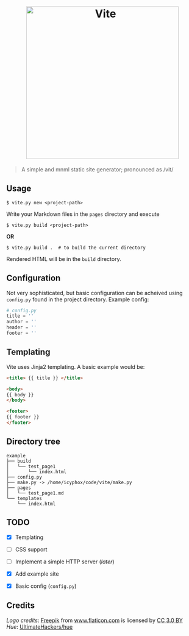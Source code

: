 <h1 align="center">
	<img width="400" src="https://xix.ph0x.me/vitelogo.png" alt="Vite">
</h1>

> A simple and mnml static site generator; pronounced as /vit/

Usage
-----

```console
$ vite.py new <project-path>
```

Write your Markdown files in the `pages` directory and execute

```console
$ vite.py build <project-path>
```

**OR**

```console
$ vite.py build .  # to build the current directory
```

Rendered HTML will be in the `build` directory.

Configuration
-------------

Not very sophisticated, but basic configuration can be acheived using
  `config.py` found in the project directory.
Example config:

```python
# config.py 
title = ''
author = ''
header = ''
footer = '' 
```

Templating
----------

Vite uses Jinja2 templating. A basic example would be:

```html
<title> {{ title }} </title>

<body>
{{ body }}
</body>

<footer>
{{ footer }}
</footer>
```

Directory tree
--------------

    example
    ├── build
    │   └── test_page1
    │       └── index.html
    ├── config.py
    ├── make.py -> /home/icyphox/code/vite/make.py
    ├── pages
    │   └── test_page1.md
    └── templates
        └── index.html

TODO
----

- [x] Templating
- [ ] CSS support
- [ ] Implement a simple HTTP server (*later*)
- [x] Add example site
- [x] Basic config (`config.py`)


## Credits
_Logo credits_: <a href="http://www.freepik.com" title="Freepik">Freepik</a> from <a href="https://www.flaticon.com/" title="Flaticon">www.flaticon.com</a> is licensed by <a href="http://creativecommons.org/licenses/by/3.0/" title="Creative Commons BY 3.0" target="_blank">CC 3.0 BY</a>  
_Hue_: [UltimateHackers/hue](https://github.com/UltimateHackers/hue)

